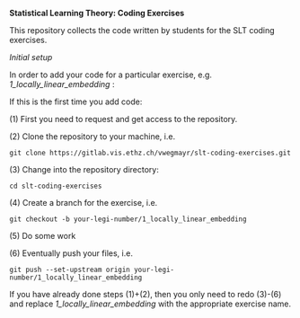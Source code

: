 **Statistical Learning Theory: Coding Exercises**

This repository collects the code written by students for the SLT coding exercises.

_Initial setup_

In order to add your code for a particular exercise, e.g. *1_locally_linear_embedding* :

If this is the first time you add code:

(1) First you need to request and get access to the repository.

(2) Clone the repository to your machine, i.e.

    git clone https://gitlab.vis.ethz.ch/vwegmayr/slt-coding-exercises.git
    
(3) Change into the repository directory:
    
    cd slt-coding-exercises
    
(4) Create a branch for the exercise, i.e.

    git checkout -b your-legi-number/1_locally_linear_embedding
    
(5) Do some work

(6) Eventually push your files, i.e.

    git push --set-upstream origin your-legi-number/1_locally_linear_embedding
    
If you have already done steps (1)+(2), then you only need to redo (3)-(6) and replace *1_locally_linear_embedding* with the appropriate exercise name.
